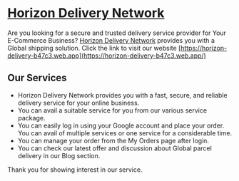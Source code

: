 # [Horizon Delivery Network](https://horizon-delivery-b47c3.web.app)

Are you looking for a secure and trusted delivery service provider for Your E-Commerce Business? [Horizon Delivery Network](https://horizon-delivery-b47c3.web.app/) provides you with a Global shipping solution. Click the link to visit our website [https://horizon-delivery-b47c3.web.app](https://horizon-delivery-b47c3.web.app/)


## Our Services

* Horizon Delivery Network provides you with a fast, secure, and reliable delivery service for your online business.
* You can avail a suitable service for you from our various service package.
* You can easily log in using your Google account and place your order. You can avail of multiple services or one service for a considerable time.
* You can manage your order from the My Orders page after login.
* You can check our latest offer and discussion about Global parcel delivery in our Blog section.

Thank you for showing interest in our service.

